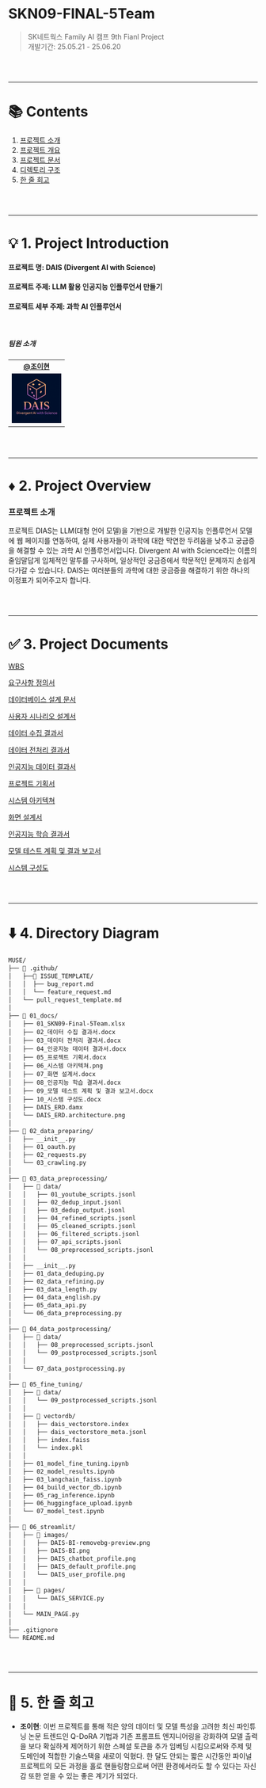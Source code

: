 # **SKN09-FINAL-5Team**

> SK네트웍스 Family AI 캠프 9th Fianl Project <br>
> 개발기간: 25.05.21 - 25.06.20

<br><br>

---

# 📚 Contents

1. [프로젝트 소개](#1-Project-Introduction)
2. [프로젝트 개요](#2-Project-Overview)
3. [프로젝트 문서](#3-Project-Documents)
4. [디렉토리 구조](#4-Directory-Diagram)
5. [한 줄 회고](#5-Memoir)

<br><br>

---

# 💡 1. Project Introduction

#### 프로젝트 명: DAIS (Divergent AI with Science)
#### 프로젝트 주제: LLM 활용 인공지능 인플루언서 만들기
#### 프로젝트 세부 주제: 과학 AI 인플루언서

<br>

##### 팀원 소개

<table align="center" width="100%">
  <tr>
    <td align="center">
      <a href="https://github.com/SIQRIT"><b>@조이현</b></a>
    </td>
  </tr>
  <tr>
    <td align="center"><img src="./images/DAIS_BI.png" width="100px" /></td>
  </tr>
</table>

<br><br>

---

# ♦️ 2. Project Overview

### 프로젝트 소개
프로젝트 DIAS는 LLM(대형 언어 모델)을 기반으로 개발한 인공지능 인플루언서 모델에 웹 페이지를 연동하여, 실제 사용자들이 과학에 대한 막연한 두려움을 낮추고 궁금증을 해결할 수 있는 과학 AI 인플루언서입니다. Divergent AI with Science라는 이름의 줄임말답게 입체적인 말투를 구사하며, 일상적인 궁금증에서 학문적인 문제까지 손쉽게 다가갈 수 있습니다. DAIS는 여러분들의 과학에 대한 궁금증을 해결하기 위한 하나의 이정표가 되어주고자 합니다.

<br><br>

---

# ✅ 3. Project Documents

[WBS](./01_docs/01_SKN09-Final-5Team.xlsx)


[요구사항 정의서](./01_docs/01_SKN09-Final-5Team.xlsx)


[데이터베이스 설계 문서](./01_docs/01_SKN09-Final-5Team.xlsx)


[사용자 시나리오 설계서](./01_docs/01_SKN09-Final-5Team.xlsx)


[데이터 수집 결과서](./01_docs/02_데이터%20수집%20결과서.docx)


[데이터 전처리 결과서](./01_docs/03_데이터%20전처리%20결과서.docx)


[인공지능 데이터 결과서](./01_docs/04_인공지능%20데이터%20결과서.docx)


[프로젝트 기획서](./01_docs/05_프로젝트%20기획서.docx)


[시스템 아키텍쳐](./01_docs/06_시스템%20아키텍쳐.png)


[화면 설계서](./01_docs/07_화면%20설계서.docx)


[인공지능 학습 결과서](./01_docs/08_인공지능%20학습%20결과서.docx)


[모델 테스트 계획 및 결과 보고서](./01_docs/09_모델%20테스트%20계획%20및%20결과%20보고서.docx)


[시스템 구성도](./01_docs/10_시스템%20구성도.docx)


<br><br>

---

# ⬇️ 4. Directory Diagram

```
MUSE/
├── 📁 .github/
│   ├──📁 ISSUE_TEMPLATE/
│   │  ├── bug_report.md
│   │  └── feature_request.md
│   └── pull_request_template.md
│
├── 📁 01_docs/
│   ├── 01_SKN09-Final-5Team.xlsx
│   ├── 02_데이터 수집 결과서.docx
│   ├── 03_데이터 전처리 결과서.docx
│   ├── 04_인공지능 데이터 결과서.docx
│   ├── 05_프로젝트 기획서.docx
│   ├── 06_시스템 아키텍쳐.png
│   ├── 07_화면 설계서.docx
│   ├── 08_인공지능 학습 결과서.docx
│   ├── 09_모델 테스트 계획 및 결과 보고서.docx
│   ├── 10_시스템 구성도.docx
│   ├── DAIS_ERD.damx
│   └── DAIS_ERD.architecture.png
│
├── 📁 02_data_preparing/
│   ├── __init__.py
│   ├── 01_oauth.py
│   ├── 02_requests.py
│   └── 03_crawling.py
│
├── 📁 03_data_preprocessing/ 
│   ├── 📁 data/
│   │   ├── 01_youtube_scripts.jsonl
│   │   ├── 02_dedup_input.jsonl
│   │   ├── 03_dedup_output.jsonl
│   │   ├── 04_refined_scripts.jsonl
│   │   ├── 05_cleaned_scripts.jsonl
│   │   ├── 06_filtered_scripts.jsonl
│   │   ├── 07_api_scripts.jsonl
│   │   └── 08_preprocessed_scripts.jsonl
│   │
│   ├── __init__.py
│   ├── 01_data_deduping.py
│   ├── 02_data_refining.py
│   ├── 03_data_length.py
│   ├── 04_data_english.py
│   ├── 05_data_api.py
│   └── 06_data_preprocessing.py
│
├── 📁 04_data_postprocessing/ 
│   ├── 📁 data/
│   │   ├── 08_preprocessed_scripts.jsonl
│   │   └── 09_postprocessed_scripts.jsonl
│   │
│   └── 07_data_postprocessing.py
│
├── 📁 05_fine_tuning/ 
│   ├── 📁 data/
│   │   └── 09_postprocessed_scripts.jsonl
│   │
│   ├── 📁 vectordb/
│   │   ├── dais_vectorstore.index
│   │   ├── dais_vectorstore_meta.jsonl
│   │   ├── index.faiss
│   │   └── index.pkl
│   │
│   ├── 01_model_fine_tuning.ipynb
│   ├── 02_model_results.ipynb
│   ├── 03_langchain_faiss.ipynb
│   ├── 04_build_vector_db.ipynb
│   ├── 05_rag_inference.ipynb
│   ├── 06_huggingface_upload.ipynb
│   └── 07_model_test.ipynb
│
├── 📁 06_streamlit/ 
│   ├── 📁 images/
│   │   ├── DAIS-BI-removebg-preview.png
│   │   ├── DAIS-BI.png
│   │   ├── DAIS_chatbot_profile.png
│   │   ├── DAIS_default_profile.png
│   │   └── DAIS_user_profile.png
│   │
│   ├── 📁 pages/
│   │   └── DAIS_SERVICE.py
│   │
│   └── MAIN_PAGE.py
│
├── .gitignore
└── README.md
```

<br><br>

---

# 🤭 5. 한 줄 회고
- **조이현**: 이번 프로젝트를 통해 적은 양의 데이터 및 모델 특성을 고려한 최신 파인튜닝 논문 트렌드인 Q-DoRA 기법과 기존 프롬프트 엔지니어링을 강화하여 모델 출력을 보다 확실하게 제어하기 위한 스페셜 토큰을 추가 임베딩 시킴으로써와 주제 및 도메인에 적합한 기술스택을 새로이 익혔다. 한 달도 안되는 짧은 시간동안 파이널 프로젝트의 모든 과정을 홀로 핸들링함으로써 어떤 환경에서라도 할 수 있다는 자신감 또한 얻을 수 있는 좋은 계기가 되었다.

<br><br>
